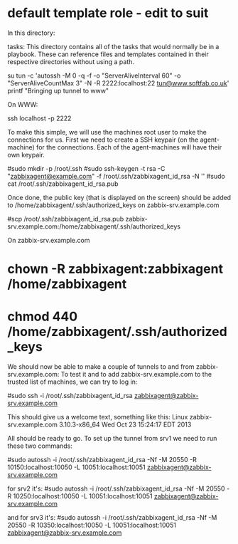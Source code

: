 # default template role  - edit to suit
In this directory:
             
tasks:       This directory contains all of the tasks that would normally be in 
             a playbook. 
             These can reference files and templates contained in their 
             respective directories without using a path.
             
             
su tun -c 'autossh -M 0 -q -f -o "ServerAliveInterval 60" -o "ServerAliveCountMax 3" -N -R 2222:localhost:22 tun@www.softfab.co.uk'
printf "Bringing up tunnel to www"




On WWW:

ssh localhost -p 2222     

To make this simple, we will use the machines root user to make the connections for us. First we need to create a SSH keypair (on the agent-machine) for the connections. Each of the agent-machines will have their own keypair.


#sudo mkdir -p /root/.ssh
#sudo ssh-keygen -t rsa -C "zabbixagent@example.com" -f /root/.ssh/zabbixagent_id_rsa -N ''
#sudo cat /root/.ssh/zabbixagent_id_rsa.pub

Once done, the public key (that is displayed on the screen) should be added to /home/zabbixagent/.ssh/authorized_keys on zabbix-srv.example.com

#scp /root/.ssh/zabbixagent_id_rsa.pub zabbix-srv.example.com:/home/zabbixagent/.ssh/authorized_keys

On zabbix-srv.example.com


# chown -R zabbixagent:zabbixagent /home/zabbixagent
# chmod 440 /home/zabbixagent/.ssh/authorized_keys
We should now be able to make a couple of tunnels to and from zabbix-srv.example.com:
To test it and to add zabbix-srv.example.com to the trusted list of machines, we can try to log in:

#sudo ssh -i /root/.ssh/zabbixagent_id_rsa zabbixagent@zabbix-srv.example.com

This should give us a welcome text, something like this:
Linux zabbix-srv.example.com 3.10.3-x86_64 Wed Oct 23 15:24:17 EDT 2013

All should be ready to go. To set up the tunnel from srv1 we need to run these two commands:

#sudo autossh -i /root/.ssh/zabbixagent_id_rsa -Nf -M 20550 -R 10150:localhost:10050 -L 10051:localhost:10051 zabbixagent@zabbix-srv.example.com

for srv2 it's:
#sudo autossh -i /root/.ssh/zabbixagent_id_rsa -Nf -M 20550 -R 10250:localhost:10050 -L 10051:localhost:10051 zabbixagent@zabbix-srv.example.com

and for srv3 it's:
#sudo autossh -i /root/.ssh/zabbixagent_id_rsa -Nf -M 20550 -R 10350:localhost:10050 -L 10051:localhost:10051 zabbixagent@zabbix-srv.example.com        
